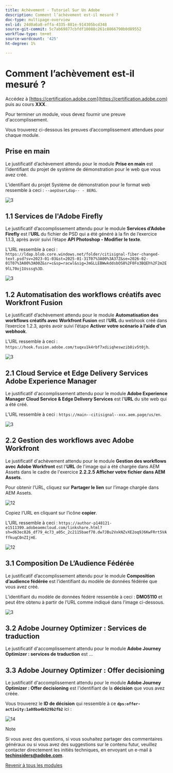 ```yaml
---
title: Achèvement - Tutoriel Sur Un Adobe
description: Comment l’achèvement est-il mesuré ?
doc-type: multipage-overview
exl-id: 24d0a6a8-effa-4335-881e-914305bcd348
source-git-commit: 5c7ab69877cbfdf10088c261c0866790b0d89552
workflow-type: tm+mt
source-wordcount: '425'
ht-degree: 1%

---
```


# Comment l’achèvement est-il mesuré ?

Accédez à [https://certification.adobe.com](https://certification.adobe.com) puis au cours **XXX**.

Pour terminer un module, vous devez fournir une preuve d&#39;accomplissement.

Vous trouverez ci-dessous les preuves d’accomplissement attendues pour chaque module.

## Prise en main

Le justificatif d’achèvement attendu pour le module **Prise en main** est l’identifiant du projet de système de démonstration pour le web que vous avez créé.

L’identifiant du projet Système de démonstration pour le format web ressemble à ceci : `--aepUserLdap-- - 8ERG`.

![3](./assets/images/module0dtl.png)

## 1.1 Services de l&#39;Adobe Firefly

Le justificatif d’accomplissement attendu pour le module **Services d’Adobe Firefly** est l’**URL** du fichier de PSD qui a été généré à la fin de l’exercice 1.1.3, après avoir suivi l’étape **API Photoshop - Modifier le texte**.

L’URL ressemble à ceci : `https://ldap.blob.core.windows.net/folder/citisignal-fiber-changed-text.psd?sv=2023-01-03&st=2025-01-31T07%3A00%3A37Z&se=2026-02-01T07%3A00%3A00Z&sr=c&sp=racwl&sig=JmGLLEBWwkddsbOS8%2F0Fo3BQEh%2F2m2E9lL70oj1Usssg%3D`.

![3](./assets/images/ps24.png)

## 1.2 Automatisation des workflows créatifs avec Workfront Fusion

Le justificatif d’achèvement attendu pour le module **Automatisation des workflows créatifs avec Workfront Fusion** est l’**URL** du webhook créé dans l’exercice 1.2.3, après avoir suivi l’étape **Activer votre scénario à l’aide d’un webhook**.

L’URL ressemble à ceci : `https://hook.fusion.adobe.com/tuqxu1k4rbf7xdiiqheswzib8iv5t0jh`.

![3](./assets/images/wff.png)

## 2.1 Cloud Service et Edge Delivery Services Adobe Experience Manager

Le justificatif d&#39;accomplissement attendu pour le module **Adobe Experience Manager Cloud Service &amp; Edge Delivery Services** est l&#39;**URL** du site web qui a été créé.

L’URL ressemble à ceci : `https://main--citisignal--xxx.aem.page/us/en`.

![3](./assets/images/aemcsweb.png)

## 2.2 Gestion des workflows avec Adobe Workfront

Le justificatif d&#39;achèvement attendu pour le module **Gestion des workflows avec Adobe Workfront** est l&#39;**URL** de l&#39;image qui a été chargée dans AEM Assets dans le cadre de l&#39;exercice **2.2.2.5 Afficher votre fichier dans AEM Assets**.

Pour obtenir l’URL, cliquez sur **Partager le lien** sur l’image chargée dans AEM Assets.

![12](./assets/images/wflink1.png)

Copiez l’URL en cliquant sur l’icône **copier**.

L’URL ressemble à ceci : `https://author-p148121-e1511399.adobeaemcloud.com/linkshare.html?sh=d63ec826_df79_4c73_a05c_2c2115baef78.dw7JBu2VxkNZvXE2oq9J6KwFRrt5VAffkuqC0nZIjHE`.

![12](./assets/images/wflink2.png)

## 3.1 Composition De L’Audience Fédérée

Le justificatif d’accomplissement attendu pour le module **Composition d’audience fédérée** est l’identifiant du modèle de données fédérée que vous avez créé.

L’identifiant du modèle de données fédéré ressemble à ceci : **DMO5110** et peut être obtenu à partir de l’URL comme indiqué dans l’image ci-dessous.

![3](./assets/images/completemodule3fac.png)

## 3.2 Adobe Journey Optimizer : Services de traduction

Le justificatif d&#39;accomplissement attendu pour le module **Adobe Journey Optimizer : services de traduction** est ...

## 3.3 Adobe Journey Optimizer : Offer decisioning

Le justificatif d&#39;accomplissement attendu pour le module **Adobe Journey Optimizer : Offer decisioning** est l&#39;identifiant de la **décision** que vous avez créée.

Vous trouverez le **ID de décision** qui ressemble à ce **`dps:offer-activity:1a08ba4b529b2fb2`** ici :

![14](./assets/images/offers.png)

>[!NOTE]
>
>Si vous avez des questions, si vous souhaitez partager des commentaires généraux ou si vous avez des suggestions sur le contenu futur, veuillez contacter directement les initiés techniques, en envoyant un e-mail à **techinsiders@adobe.com**.

[Revenir à tous les modules](./overview.md)
